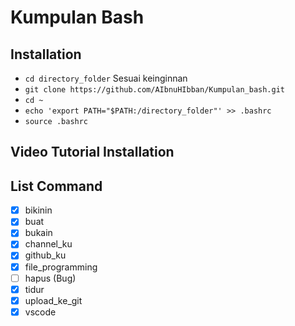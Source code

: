 # Kumpulan Bash 

## Installation

 - `cd directory_folder` Sesuai keinginnan
 - `git clone https://github.com/AIbnuHIbban/Kumpulan_bash.git`
 - `cd ~`
 - `echo 'export PATH="$PATH:/directory_folder"' >> .bashrc`
 - `source .bashrc`
 
## Video Tutorial Installation

## List Command

 - [x] bikinin
 - [x] buat
 - [x] bukain
 - [x] channel_ku
 - [x] github_ku
 - [x] file_programming
 - [ ] hapus (Bug)
 - [x] tidur
 - [x] upload_ke_git
 - [x] vscode
